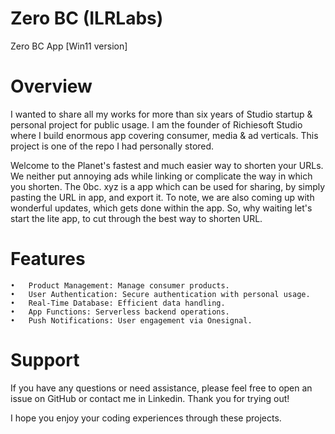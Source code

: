 # Zero BC (ILRLabs)
Zero BC App [Win11 version]

# Overview

I wanted to share all my works for more than six years of Studio startup & personal project for public usage. I am the founder of Richiesoft Studio where I build enormous app covering consumer, media & ad verticals. This project is one of the repo I had personally stored.

Welcome to the Planet's fastest and much easier way to shorten your URLs. We neither put annoying ads while linking or complicate the way in which you shorten. The 0bc. xyz is a app which can be used for sharing, by simply pasting the URL in app, and export it. To note, we are also coming up with wonderful updates, which gets done within the app. So, why waiting let's start the lite app, to cut through the best way to shorten URL.

# Features

	•	Product Management: Manage consumer products.
	•	User Authentication: Secure authentication with personal usage.
	•	Real-Time Database: Efficient data handling.
	•	App Functions: Serverless backend operations.
	•	Push Notifications: User engagement via Onesignal.

# Support

If you have any questions or need assistance, please feel free to open an issue on GitHub or contact me in Linkedin. Thank you for trying out! 

I hope you enjoy your coding experiences through these projects.
